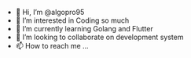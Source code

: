 - 👋 Hi, I’m @algopro95
- 👀 I’m interested in Coding so much
- 🌱 I’m currently learning Golang and Flutter
- 💞️ I’m looking to collaborate on development system
- 📫 How to reach me ...

<!---
algopro95/algopro95 is a ✨ special ✨ repository because its `README.md` (this file) appears on your GitHub profile.
You can click the Preview link to take a look at your changes.
--->
